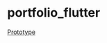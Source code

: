 # portfolio_flutter

[Prototype](https://dribbble.com/shots/15273424-Resume-CV-Mobile-Shots/attachments/7025818?mode=media)